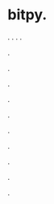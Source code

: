 # bitpy.
.
.
.
.












.






















































.
























.



























.

















































































.































































.































































































.















.


































































.






.
